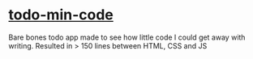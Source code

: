 # [todo-min-code](https://j-boardman.github.io/todo-min-code/)

Bare bones todo app made to see how little code I could get away with writing. Resulted in > 150 lines between HTML, CSS and JS
